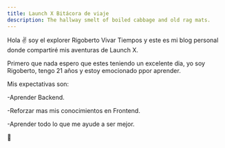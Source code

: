 ```yaml
---
title: Launch X Bitácora de viaje
description: The hallway smelt of boiled cabbage and old rag mats.
---
```


Hola ✌️  soy el explorer Rigoberto Vivar Tiempos y este es mi blog personal donde compartiré mis aventuras de Launch X.

Primero que nada espero que estes teniendo un excelente dia, yo soy Rigoberto, tengo 21 años y estoy emocionado ppor aprender.

Mis expectativas son:

-Aprender Backend.

-Reforzar mas mis conocimientos en Frontend.

-Aprender todo lo que me ayude a ser mejor.

🚀
